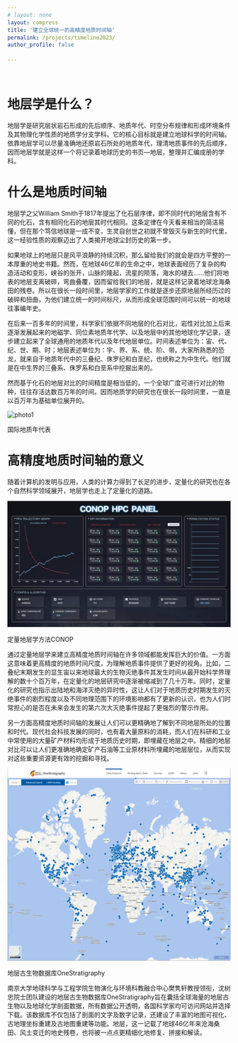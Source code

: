 ```yaml
---
# layout: none 
layout: compress
title: '建立全球统一的高精度地质时间轴'
permalink: /projects/timeline2023/
author_profile: false
 
---
```


<br>

地层学是什么？
======
地层学是研究层状岩石形成的先后顺序、地质年代、时空分布规律和形成环境条件及其物理化学性质的地质学分支学科。它的核心目标就是建立地球科学的时间轴。依靠地层学可以尽量准确地还原岩石所处的地质年代，理清地质事件的先后顺序，因而地层学就是这样一个将记录着地球历史的书页—地层，整理并汇编成册的学科。

什么是地质时间轴
======
地层学之父William Smith于1817年提出了化石层序律，即不同时代的地层含有不同的化石，含有相同化石的地层其时代相同。这条定律在今天看来相当的简洁易懂，但在那个笃信地球是一成不变，生灵自创世之初就不曾毁灭与新生的时代里，这一经验性质的观察迈出了人类揭开地球尘封历史的第一步。

如果地球上的地层只是风平浪静的持续沉积，那么留给我们的就会是四方平整的一本厚重的地史书籍。然而，在地球46亿年的生命之中，地球表面经历了复杂的构造活动和变形，峡谷的张开，山脉的隆起，流星的陨落，海水的褪去……他们将地表的地层支离破碎，弯曲叠覆，因而留给我们的地层，就是这样记录着地球沧海桑田的残卷。所以在很长一段时间里，地层学家的工作就是逐步还原地层所经历过的破碎和扭曲，为他们建立统一的时间标尺，从而形成全球范围时间可以统一的地球往事编年史。

在后来一百多年的时间里，科学家们依据不同地层的化石对比，岩性对比加上后来逐渐发展起来的地磁学、同位素地质年代学、以及地层中的其他地球化学记录，逐步建立起来了全球通用的地质年代以及年代地层单位。时间表述单位为：宙、代、纪、世、期、时；地层表述单位为：宇、界、系、统、阶、带。大家所熟悉的恐龙，就来自于地质年代中的三叠纪、侏罗纪和白垩纪，也统称之为中生代。他们就是在中生界的三叠系、侏罗系和白垩系中挖掘出来的。

然而基于化石的地层对比的时间精度是相当低的，一个全球广度可进行对比的物种，往往存活达数百万年的时间。因而地质学的研究也在很长一段时间里，一直是以百万年为基础单位展开的。

![photo1](/images/project/timeline2023/ChronostratChart2023-09.jpg)

国际地质年代表
<br>


高精度地质时间轴的意义
======
随着计算机的发明与应用，人类的计算力得到了长足的进步，定量化的研究也在各个自然科学领域展开，地层学也走上了定量化的道路。

![photo1](/images/project/timeline2023/conop.jpg)

定量地层学方法CONOP
<br>

通过定量地层学来建立高精度地质时间轴在许多领域都能发挥巨大的价值。一方面这意味着更高精度的地质时间尺度，为理解地质事件提供了更好的视角。比如，二叠纪末期发生的显生宙以来地球最大的生物灭绝事件其发生时间从最开始科学界理解的数十个百万年，在定量化的地层研究中逐渐被缩减到了几十万年。同时，定量化的研究也指示出陆地和海洋灭绝的异时性，这让人们对于地质历史时期发生的灭绝事件的剧烈程度以及不同地理范围下的环境影响都有了更新的认识，也为人们时常担心的是否在未来会发生的第六次大灭绝事件提起了更强烈的警示作用。

另一方面高精度地质时间轴的发展让人们可以更精确地了解到不同地层所处的位置和时代。现代社会科技发展的同时，也有着大量原料的消耗，而人们在科研和工业中常使用的大量矿产材料均形成于地质历史时期，即埋藏在地层之中。精细的地层对比可以让人们更准确地确定矿产石油等工业原材料所埋藏的地层层位，从而实现对这些重要资源更有效的挖掘和寻找。

![photo1](/images/project/timeline2023/ones.png)

地层古生物数据库OneStratigraphy
<br>

南京大学地球科学与工程学院生物演化与环境科教融合中心樊隽轩教授领衔，沈树忠院士团队建设的地层古生物数据库OneStratigraphy旨在囊括全球海量的地层古生物以及地球化学剖面数据，所有数据公开透明，各国科学家均可访问网站并选择下载。该数据库不仅包括了剖面的文字及数字记录，还建设了丰富的地图可视化、古地理坐标重建及古地图重建等功能。地层，这一记载了地球46亿年来沧海桑田、风土变迁的地史残卷，也将被一点点更精细化地修复、拼接和解读。



